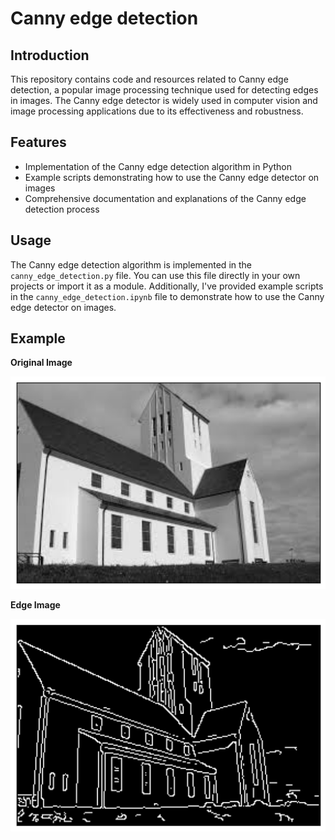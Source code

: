 # Canny edge detection

## Introduction
This repository contains code and resources related to Canny edge detection, a popular image processing technique used for detecting edges in images. The Canny edge detector is widely used in computer vision and image processing applications due to its effectiveness and robustness.

## Features
- Implementation of the Canny edge detection algorithm in Python
- Example scripts demonstrating how to use the Canny edge detector on images
- Comprehensive documentation and explanations of the Canny edge detection process

## Usage
The Canny edge detection algorithm is implemented in the `canny_edge_detection.py` file. You can use this file directly in your own projects or import it as a module.  Additionally, I've provided example scripts in the `canny_edge_detection.ipynb` file to demonstrate how to use the Canny edge detector on images.

## Example
**Original Image**

![Original Image](original_image.png)

**Edge Image**

![Edge Image](edge_image.png)
